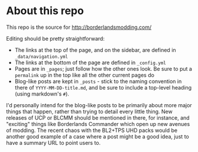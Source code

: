 # About this repo

This repo is the source for http://borderlandsmodding.com/

Editing should be pretty straightforward:

- The links at the top of the page, and on the sidebar, are
  defined in `_data/navigation.yml`
- The links at the bottom of the page are defined in `_config.yml`
- Pages are in `_pages`; just follow how the other ones
  look.  Be sure to put a `permalink` up in the top like
  all the other current pages do
- Blog-like posts are kept in `_posts` - stick to the naming
  convention in there of `YYYY-MM-DD-title.md`, and be sure to
  include a top-level heading (using markdown's `#`).

I'd personally intend for the blog-like posts to be primarily
about more major things that happen, rather than trying to detail
every little thing.  New releases of UCP or BLCMM should be
mentioned in there, for instance, and "exciting" things like
Borderlands Commander which open up new avenues of modding.  The
recent chaos with the BL2+TPS UHD packs would be another good
example of a case where a post might be a good idea, just to
have a summary URL to point users to.
